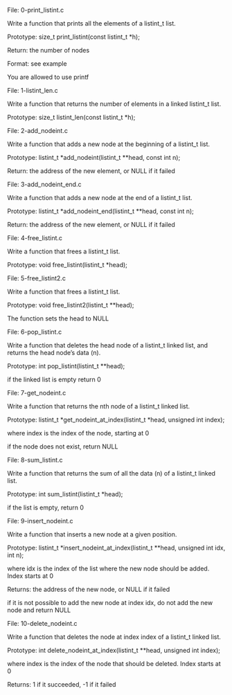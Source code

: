 File: 0-print_listint.c

Write a function that prints all the elements of a listint_t list.



Prototype: size_t print_listint(const listint_t *h);

Return: the number of nodes

Format: see example

You are allowed to use printf









File: 1-listint_len.c

Write a function that returns the number of elements in a linked listint_t list.



Prototype: size_t listint_len(const listint_t *h);










File: 2-add_nodeint.c

Write a function that adds a new node at the beginning of a listint_t list.



Prototype: listint_t *add_nodeint(listint_t **head, const int n);

Return: the address of the new element, or NULL if it failed








File: 3-add_nodeint_end.c

Write a function that adds a new node at the end of a listint_t list.



Prototype: listint_t *add_nodeint_end(listint_t **head, const int n);

Return: the address of the new element, or NULL if it failed








File: 4-free_listint.c

Write a function that frees a listint_t list.



Prototype: void free_listint(listint_t *head);







File: 5-free_listint2.c

Write a function that frees a listint_t list.



Prototype: void free_listint2(listint_t **head);

The function sets the head to NULL








File: 6-pop_listint.c

Write a function that deletes the head node of a listint_t linked list, and returns the head node’s data (n).



Prototype: int pop_listint(listint_t **head);

if the linked list is empty return 0








File: 7-get_nodeint.c

Write a function that returns the nth node of a listint_t linked list.



Prototype: listint_t *get_nodeint_at_index(listint_t *head, unsigned int index);

where index is the index of the node, starting at 0

if the node does not exist, return NULL








File: 8-sum_listint.c

Write a function that returns the sum of all the data (n) of a listint_t linked list.



Prototype: int sum_listint(listint_t *head);

if the list is empty, return 0








File: 9-insert_nodeint.c

Write a function that inserts a new node at a given position.



Prototype: listint_t *insert_nodeint_at_index(listint_t **head, unsigned int idx, int n);

where idx is the index of the list where the new node should be added. Index starts at 0

Returns: the address of the new node, or NULL if it failed

if it is not possible to add the new node at index idx, do not add the new node and return NULL










File: 10-delete_nodeint.c

Write a function that deletes the node at index index of a listint_t linked list.



Prototype: int delete_nodeint_at_index(listint_t **head, unsigned int index);

where index is the index of the node that should be deleted. Index starts at 0

Returns: 1 if it succeeded, -1 if it failed








